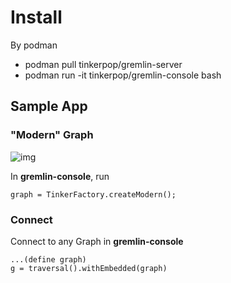 # Install
By podman
- podman pull tinkerpop/gremlin-server
- podman run -it tinkerpop/gremlin-console bash

## Sample App
### "Modern" Graph
![img](https://tinkerpop.apache.org/docs/current/images/tinkerpop-modern.png)

In **gremlin-console**, run
```
graph = TinkerFactory.createModern();
```

### Connect
Connect to any Graph in **gremlin-console**
```
...(define graph)
g = traversal().withEmbedded(graph)
```


